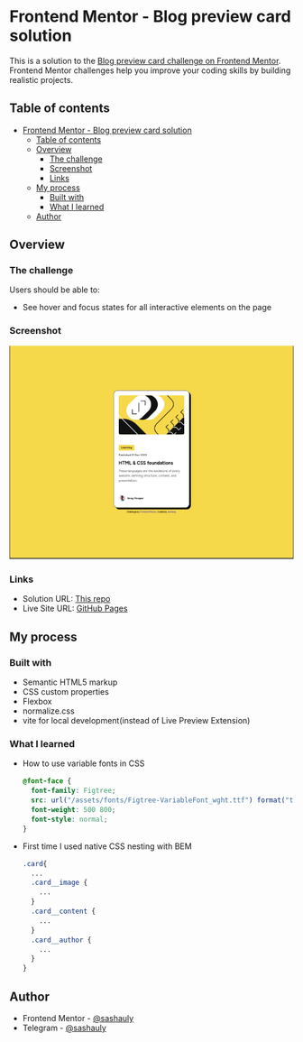# Frontend Mentor - Blog preview card solution

This is a solution to the [Blog preview card challenge on Frontend Mentor](https://www.frontendmentor.io/challenges/blog-preview-card-ckPaj01IcS). Frontend Mentor challenges help you improve your coding skills by building realistic projects.

## Table of contents

- [Frontend Mentor - Blog preview card solution](#frontend-mentor---blog-preview-card-solution)
  - [Table of contents](#table-of-contents)
  - [Overview](#overview)
    - [The challenge](#the-challenge)
    - [Screenshot](#screenshot)
    - [Links](#links)
  - [My process](#my-process)
    - [Built with](#built-with)
    - [What I learned](#what-i-learned)
  - [Author](#author)

## Overview

### The challenge

Users should be able to:

- See hover and focus states for all interactive elements on the page

### Screenshot

![Screenshot](./images/Screenshot%20from%202024-10-15%2011-02-20.png)

### Links

- Solution URL: [This repo](https://github.com/sashauly/blog-preview-card)
- Live Site URL: [GitHub Pages](https://sashauly.github.io/blog-preview-card/)

## My process

### Built with

- Semantic HTML5 markup
- CSS custom properties
- Flexbox
- normalize.css
- vite for local development(instead of Live Preview Extension)

### What I learned

- How to use variable fonts in CSS

  ```css
  @font-face {
    font-family: Figtree;
    src: url("/assets/fonts/Figtree-VariableFont_wght.ttf") format("truetype");
    font-weight: 500 800;
    font-style: normal;
  }
  ```

- First time I used native CSS nesting with BEM

  ```css
  .card{
    ...
    .card__image {
      ...
    }
    .card__content {
      ...
    }
    .card__author {
      ...
    }
  }
  ```

## Author

- Frontend Mentor - [@sashauly](https://www.frontendmentor.io/profile/sashauly)
- Telegram - [@sashauly](https://t.me/sashauly)

